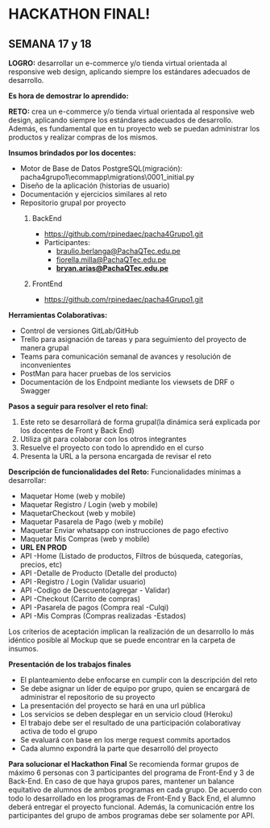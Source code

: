 # HACKATHON FINAL!

## SEMANA 17 y 18

**LOGRO:** desarrollar un e-commerce y/o tienda virtual orientada al responsive web design, aplicando siempre los estándares adecuados de desarrollo.

**Es hora de demostrar lo aprendido:**

**RETO:** crea un e-commerce y/o tienda virtual orientada al responsive web design, aplicando siempre los estándares adecuados de desarrollo. Además, es fundamental que en tu proyecto web se puedan administrar los productos y realizar compras de los mismos. 

**Insumos brindados por los docentes:**

 - Motor de Base de Datos PostgreSQL(migración): pacha4grupo1\ecommapp\migrations\0001_initial.py
 - Diseño de la aplicación (historias de usuario)
 - Documentación y ejercicios similares al reto
 - Repositorio grupal por proyecto
	 1. BackEnd
		 - https://github.com/rpinedaec/pacha4Grupo1.git
		 - Participantes:
		 	- braulio.berlanga@PachaQTec.edu.pe
			- fiorella.milla@PachaQTec.edu.pe
			- **bryan.arias@PachaQTec.edu.pe**

	 2. FrontEnd
		 - https://github.com/rpinedaec/pacha4Grupo1.git

**Herramientas Colaborativas:**
 - Control de versiones GitLab/GitHub
 - Trello para asignación de tareas y para seguimiento del proyecto de manera grupal
 - Teams para comunicación semanal de avances y resolución de inconvenientes
 - PostMan para hacer pruebas de los servicios
 - Documentación de los Endpoint mediante los viewsets de DRF o Swagger

**Pasos a seguir para resolver el reto final:**
1. Este reto se desarrollará de forma grupal(la dinámica será explicada por los docentes de Front y Back End)
2. Utiliza git para colaborar con los otros integrantes
3. Resuelve el proyecto con todo lo aprendido en el curso
4. Presenta la URL a la persona encargada de revisar el reto

**Descripción de funcionalidades del Reto:**
Funcionalidades mínimas a desarrollar: 
- Maquetar Home (web y mobile)
- Maquetar Registro / Login (web y mobile)
- MaquetarCheckout (web y mobile)
- Maquetar Pasarela de Pago (web y mobile)
- Maquetar Enviar whatsapp con instrucciones de pago efectivo 
- Maquetar Mis Compras (web y mobile)
- **URL EN PROD**
- API -Home (Listado de productos, Filtros de búsqueda, categorías, precios, etc)
- API -Detalle de Producto (Detalle del producto)
- API -Registro / Login (Validar usuario)
- API -Codigo de Descuento(agregar - Validar)
- API -Checkout (Carrito de compras)
- API -Pasarela de pagos (Compra real -Culqi)
- API -Mis Compras (Compras realizadas -Estados)

Los criterios de aceptación implican la realización de un desarrollo lo más idéntico posible al Mockup que se puede encontrar en la carpeta de insumos.

**Presentación de los trabajos finales**
- El planteamiento debe enfocarse en cumplir con la descripción del reto
- Se debe asignar un líder de equipo por grupo, quien se encargará de administrar el repositorio de su proyecto
- La presentación del proyecto se hará en una url pública
- Los servicios se deben desplegar en un servicio cloud (Heroku)
- El trabajo debe ser el resultado de una participación colaborativay activa de todo el grupo
- Se evaluará con base en los merge request commits aportados
- Cada alumno expondrá la parte que desarrolló del proyecto


**Para solucionar el Hackathon Final**
Se recomienda formar grupos de máximo 6 personas con 3 participantes del programa de Front-End y 3 de Back-End. 
En caso de que haya grupos pares, mantener un balance equitativo de alumnos de ambos programas en cada grupo.
De acuerdo con todo lo desarrollado en los programas de Front-End y Back End, el alumno deberá entregar el proyecto funcional. 
Además, la comunicación entre los participantes del grupo de ambos programas debe ser solamente por API.